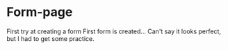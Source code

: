# Form-page
First try at creating a form
First form is created... Can't say it looks perfect, but I had to get some practice.
